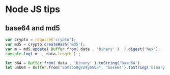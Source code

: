 
# Node JS tips

## base64 and md5

```javascript
var crypto = require('crypto');
var md5 = crypto.createHash('md5');
var m = md5.update( Buffer.from( data , 'binary' )  ).digest('hex');
console.log( m  , data.length ) ;

let b64 = Buffer.from( data , 'binary' ).toString('base64')
let unb64 = Buffer.from("SGVsbG8gV29ybGQ=", 'base64').toString('binary') ? or 'ascii' ?
```




